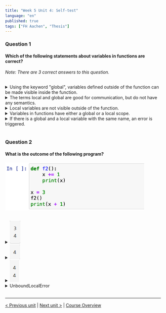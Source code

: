 ```yaml
---
title: "Week 5 Unit 4: Self-test"
language: "en"
published: true
tags: ["FH Aachen", "Thesis"]
---
```


### Question 1

#### Which of the following statements about variables in functions are correct?

*Note: There are 3 correct answers to this question.*

<br>

<details>
	<summary>Using the keyword "global", variables defined outside of the function can be made visible inside the function.</summary>
	✅
</details>


<details>
	<summary>The terms local and global are good for communication, but do not have any semantics. </summary>
	❌
</details>


<details>
	<summary>Local variables are not visible outside of the function.</summary>
	✅
</details>


<details>
	<summary>Variables in functions have either a global or a local scope.</summary>
	✅
</details>


<details>
	<summary>If there is a global and a local variable with the same name, an error is triggered. </summary>
	❌
</details>

<br>

### Question 2

#### What is the outcome of the following program?

<img src=imgs/week5_unit4_f2.png width="450"><br><br>

<details>
	<summary><img src=imgs/week5_unit4_f2.1.png></summary>
	❌
</details>


<details>
	<summary><img src=imgs/week5_unit4_f2.2.png></summary>
	❌
</details>


<details>
	<summary><img src=imgs/week5_unit4_f2.3.png></summary>
	❌
</details>


<details>
	<summary>UnboundLocalError </summary>
	✅
</details>

<br>

---

[< Previous unit](/teaching/python-mooc/week5_unit5_combining_funtions) | [Next unit >](/teaching/python-mooc/week5_unit4_visibility_of_vars) |
[Course Overview](/teaching/python-mooc)